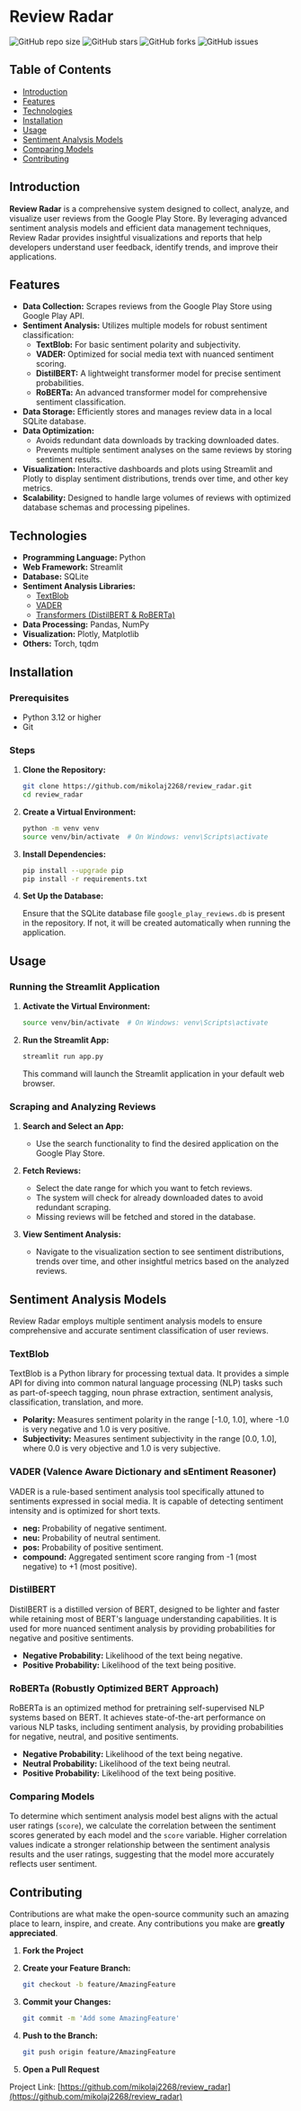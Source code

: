 # Review Radar

![GitHub repo size](https://img.shields.io/github/repo-size/mikolaj2268/review_radar)
![GitHub stars](https://img.shields.io/github/stars/mikolaj2268/review_radar?style=social)
![GitHub forks](https://img.shields.io/github/forks/mikolaj2268/review_radar?style=social)
![GitHub issues](https://img.shields.io/github/issues/mikolaj2268/review_radar)

## Table of Contents

- [Introduction](#introduction)
- [Features](#features)
- [Technologies](#technologies)
- [Installation](#installation)
- [Usage](#usage)
- [Sentiment Analysis Models](#sentiment-analysis-models)
- [Comparing Models](#comparing-models)
- [Contributing](#contributing)

## Introduction

**Review Radar** is a comprehensive system designed to collect, analyze, and visualize user reviews from the Google Play Store. By leveraging advanced sentiment analysis models and efficient data management techniques, Review Radar provides insightful visualizations and reports that help developers understand user feedback, identify trends, and improve their applications.

## Features

- **Data Collection:** Scrapes reviews from the Google Play Store using Google Play API.
- **Sentiment Analysis:** Utilizes multiple models for robust sentiment classification:
  - **TextBlob:** For basic sentiment polarity and subjectivity.
  - **VADER:** Optimized for social media text with nuanced sentiment scoring.
  - **DistilBERT:** A lightweight transformer model for precise sentiment probabilities.
  - **RoBERTa:** An advanced transformer model for comprehensive sentiment classification.
- **Data Storage:** Efficiently stores and manages review data in a local SQLite database.
- **Data Optimization:**
  - Avoids redundant data downloads by tracking downloaded dates.
  - Prevents multiple sentiment analyses on the same reviews by storing sentiment results.
- **Visualization:** Interactive dashboards and plots using Streamlit and Plotly to display sentiment distributions, trends over time, and other key metrics.
- **Scalability:** Designed to handle large volumes of reviews with optimized database schemas and processing pipelines.

## Technologies

- **Programming Language:** Python
- **Web Framework:** Streamlit
- **Database:** SQLite
- **Sentiment Analysis Libraries:**
  - [TextBlob](https://textblob.readthedocs.io/en/dev/)
  - [VADER](https://github.com/cjhutto/vaderSentiment)
  - [Transformers (DistilBERT & RoBERTa)](https://huggingface.co/transformers/)
- **Data Processing:** Pandas, NumPy
- **Visualization:** Plotly, Matplotlib
- **Others:** Torch, tqdm

## Installation

### Prerequisites

- Python 3.12 or higher
- Git

### Steps

1. **Clone the Repository:**

   ```bash
   git clone https://github.com/mikolaj2268/review_radar.git
   cd review_radar
   ```

2. **Create a Virtual Environment:**

   ```bash
   python -m venv venv
   source venv/bin/activate  # On Windows: venv\Scripts\activate
   ```

3. **Install Dependencies:**

   ```bash
   pip install --upgrade pip
   pip install -r requirements.txt
   ```

4. **Set Up the Database:**

   Ensure that the SQLite database file `google_play_reviews.db` is present in the repository. If not, it will be created automatically when running the application.

## Usage

### Running the Streamlit Application

1. **Activate the Virtual Environment:**

   ```bash
   source venv/bin/activate  # On Windows: venv\Scripts\activate
   ```

2. **Run the Streamlit App:**

   ```bash
   streamlit run app.py
   ```

   This command will launch the Streamlit application in your default web browser.

### Scraping and Analyzing Reviews

1. **Search and Select an App:**
   - Use the search functionality to find the desired application on the Google Play Store.

2. **Fetch Reviews:**
   - Select the date range for which you want to fetch reviews.
   - The system will check for already downloaded dates to avoid redundant scraping.
   - Missing reviews will be fetched and stored in the database.

3. **View Sentiment Analysis:**
   - Navigate to the visualization section to see sentiment distributions, trends over time, and other insightful metrics based on the analyzed reviews.

## Sentiment Analysis Models

Review Radar employs multiple sentiment analysis models to ensure comprehensive and accurate sentiment classification of user reviews.

### TextBlob

TextBlob is a Python library for processing textual data. It provides a simple API for diving into common natural language processing (NLP) tasks such as part-of-speech tagging, noun phrase extraction, sentiment analysis, classification, translation, and more.

- **Polarity:** Measures sentiment polarity in the range [-1.0, 1.0], where -1.0 is very negative and 1.0 is very positive.
- **Subjectivity:** Measures sentiment subjectivity in the range [0.0, 1.0], where 0.0 is very objective and 1.0 is very subjective.

### VADER (Valence Aware Dictionary and sEntiment Reasoner)

VADER is a rule-based sentiment analysis tool specifically attuned to sentiments expressed in social media. It is capable of detecting sentiment intensity and is optimized for short texts.

- **neg:** Probability of negative sentiment.
- **neu:** Probability of neutral sentiment.
- **pos:** Probability of positive sentiment.
- **compound:** Aggregated sentiment score ranging from -1 (most negative) to +1 (most positive).

### DistilBERT

DistilBERT is a distilled version of BERT, designed to be lighter and faster while retaining most of BERT's language understanding capabilities. It is used for more nuanced sentiment analysis by providing probabilities for negative and positive sentiments.

- **Negative Probability:** Likelihood of the text being negative.
- **Positive Probability:** Likelihood of the text being positive.

### RoBERTa (Robustly Optimized BERT Approach)

RoBERTa is an optimized method for pretraining self-supervised NLP systems based on BERT. It achieves state-of-the-art performance on various NLP tasks, including sentiment analysis, by providing probabilities for negative, neutral, and positive sentiments.

- **Negative Probability:** Likelihood of the text being negative.
- **Neutral Probability:** Likelihood of the text being neutral.
- **Positive Probability:** Likelihood of the text being positive.

### Comparing Models

To determine which sentiment analysis model best aligns with the actual user ratings (`score`), we calculate the correlation between the sentiment scores generated by each model and the `score` variable. Higher correlation values indicate a stronger relationship between the sentiment analysis results and the user ratings, suggesting that the model more accurately reflects user sentiment.

## Contributing

Contributions are what make the open-source community such an amazing place to learn, inspire, and create. Any contributions you make are **greatly appreciated**.

1. **Fork the Project**
2. **Create your Feature Branch:**

   ```bash
   git checkout -b feature/AmazingFeature
   ```

3. **Commit your Changes:**

   ```bash
   git commit -m 'Add some AmazingFeature'
   ```

4. **Push to the Branch:**

   ```bash
   git push origin feature/AmazingFeature
   ```

5. **Open a Pull Request**


Project Link: [https://github.com/mikolaj2268/review_radar](https://github.com/mikolaj2268/review_radar)
